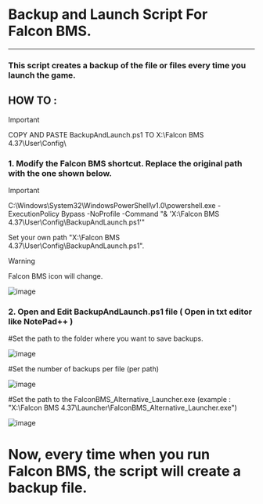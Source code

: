 # Backup and Launch Script For Falcon BMS.
---
### This script creates a backup of the file or files every time you launch the game.



## HOW TO :

> [!IMPORTANT]
> COPY AND PASTE BackupAndLaunch.ps1 TO X:\Falcon BMS 4.37\User\Config\ 

### 1. Modify the Falcon BMS shortcut. Replace the original path with the one shown below.
> [!IMPORTANT]
> C:\Windows\System32\WindowsPowerShell\v1.0\powershell.exe -ExecutionPolicy Bypass -NoProfile -Command "& 'X:\Falcon BMS 4.37\User\Config\BackupAndLaunch.ps1'"
> 
Set your own path "X:\Falcon BMS 4.37\User\Config\BackupAndLaunch.ps1".
   
   > [!WARNING]
> Falcon BMS icon will change.
> 

   ![image](https://github.com/user-attachments/assets/8b93f276-e4c6-4400-abe7-c68524e049e5)


### 2. Open and Edit BackupAndLaunch.ps1 file ( Open in txt editor like NotePad++ )

   #Set the path to the folder where you want to save backups.

   ![image](https://github.com/user-attachments/assets/b8afd024-605e-4538-95bf-8012e675654e)


   #Set the number of backups per file (per path)

   ![image](https://github.com/user-attachments/assets/aa96ed37-98b5-4ff4-be31-8b93fcd93c9d)


   #Set the path to the FalconBMS_Alternative_Launcher.exe (example : "X:\Falcon BMS 4.37\Launcher\FalconBMS_Alternative_Launcher.exe")

   ![image](https://github.com/user-attachments/assets/86c9ed15-f98a-4319-95ac-0d464106f31a)


   #  Now, every time when you run Falcon BMS, the script will create a backup file.




   


   


   



